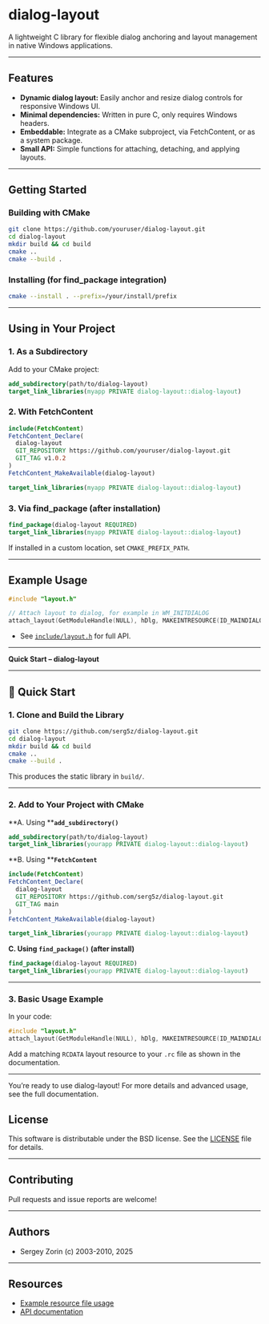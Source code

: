 # dialog-layout

A lightweight C library for flexible dialog anchoring and layout management in native Windows applications.

---

## Features

* **Dynamic dialog layout:** Easily anchor and resize dialog controls for responsive Windows UI.
* **Minimal dependencies:** Written in pure C, only requires Windows headers.
* **Embeddable:** Integrate as a CMake subproject, via FetchContent, or as a system package.
* **Small API:** Simple functions for attaching, detaching, and applying layouts.

---

## Getting Started

### Building with CMake

```sh
git clone https://github.com/youruser/dialog-layout.git
cd dialog-layout
mkdir build && cd build
cmake ..
cmake --build .
```

### Installing (for find\_package integration)

```sh
cmake --install . --prefix=/your/install/prefix
```

---

## Using in Your Project

### 1. As a Subdirectory

Add to your CMake project:

```cmake
add_subdirectory(path/to/dialog-layout)
target_link_libraries(myapp PRIVATE dialog-layout::dialog-layout)
```

### 2. With FetchContent

```cmake
include(FetchContent)
FetchContent_Declare(
  dialog-layout
  GIT_REPOSITORY https://github.com/youruser/dialog-layout.git
  GIT_TAG v1.0.2
)
FetchContent_MakeAvailable(dialog-layout)

target_link_libraries(myapp PRIVATE dialog-layout::dialog-layout)
```

### 3. Via find\_package (after installation)

```cmake
find_package(dialog-layout REQUIRED)
target_link_libraries(myapp PRIVATE dialog-layout::dialog-layout)
```

If installed in a custom location, set `CMAKE_PREFIX_PATH`.

---

## Example Usage

```c
#include "layout.h"

// Attach layout to dialog, for example in WM_INITDIALOG
attach_layout(GetModuleHandle(NULL), hDlg, MAKEINTRESOURCE(ID_MAINDIALOG_LAYOUT));
```

* See [`include/layout.h`](include/layout.h) for full API.

---

**Quick Start – dialog-layout**

---

## 🚀 Quick Start

### 1. Clone and Build the Library

```sh
git clone https://github.com/serg5z/dialog-layout.git
cd dialog-layout
mkdir build && cd build
cmake ..
cmake --build .
```

This produces the static library in `build/`.

---

### 2. Add to Your Project with CMake

\*\*A. Using \*\***`add_subdirectory()`**

```cmake
add_subdirectory(path/to/dialog-layout)
target_link_libraries(yourapp PRIVATE dialog-layout::dialog-layout)
```

\*\*B. Using \*\***`FetchContent`**

```cmake
include(FetchContent)
FetchContent_Declare(
  dialog-layout
  GIT_REPOSITORY https://github.com/serg5z/dialog-layout.git
  GIT_TAG main
)
FetchContent_MakeAvailable(dialog-layout)

target_link_libraries(yourapp PRIVATE dialog-layout::dialog-layout)
```

**C. Using ****`find_package()`**** (after install)**

```cmake
find_package(dialog-layout REQUIRED)
target_link_libraries(yourapp PRIVATE dialog-layout::dialog-layout)
```

---

### 3. Basic Usage Example

In your code:

```c
#include "layout.h"
attach_layout(GetModuleHandle(NULL), hDlg, MAKEINTRESOURCE(ID_MAINDIALOG_LAYOUT));
```

Add a matching `RCDATA` layout resource to your `.rc` file as shown in the documentation.

---

You’re ready to use dialog-layout! For more details and advanced usage, see the full documentation.

## License

This software is distributable under the BSD license.
See the [LICENSE](LICENSE) file for details.

---

## Contributing

Pull requests and issue reports are welcome!

---

## Authors

* Sergey Zorin (c) 2003-2010, 2025

---

## Resources

* [Example resource file usage](docs/example-rc.md)
* [API documentation](https://serg5z.github.io/dialog-layout/)
